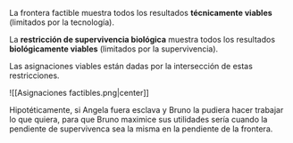 
La frontera factible muestra todos los resultados **técnicamente viables** (limitados por la tecnología). 

La **restricción de supervivencia biológica** muestra todos los resultados **biológicamente viables** (limitados por la supervivencia). 

Las asignaciones viables están dadas por la intersección de estas restricciones. 

![[Asignaciones factibles.png|center]]

Hipotéticamente, si Angela fuera esclava y Bruno la pudiera hacer trabajar lo que quiera, para que Bruno maximice sus utilidades sería cuando la pendiente de supervivenca sea la misma en la pendiente de la frontera. 